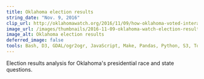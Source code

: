 ```yaml
---
title: Oklahoma election results
string_date: "Nov. 9, 2016"
clip_url: http://oklahomawatch.org/2016/11/09/how-oklahoma-voted-interactive-maps-with-precinct-level-results/
image_url: /images/thumbnails/2016-11-09-oklahoma-watch-election-results.png
image_alt: Oklahoma election results
deferred_image: false
tools: Bash, D3, GDAL/ogr2ogr, JavaScript, Make, Pandas, Python, S3, TopoJSON
---
```

Election results analysis for Oklahoma's presidential race and state questions.